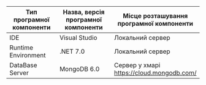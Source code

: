 |Тип програмної <br> компоненти|Назва, версія програмної <br> компоненти|Місце розташування <br> програмної компоненти|
|---------------------------|-------------------------------------|----------------------------------------------|
| IDE                       | Visual Studio                       | Локальний сервер                             |
| Runtime Environment       | .NET 7.0                            | Локальний сервер                             |
| DataBase Server           | MongoDB 6.0                         | Сервер у хмарі<br>https://cloud.mongodb.com/ |
